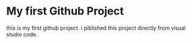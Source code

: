 # My first Github Project
this is my first github project. i piblished this project directly from visual studio code. 